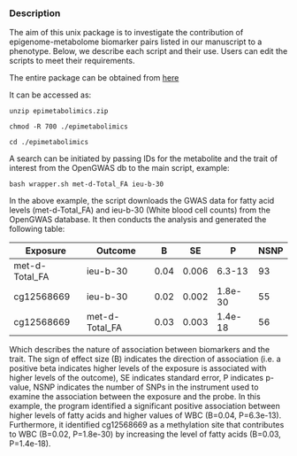 ### Description
The aim of this unix package is to investigate the contribution of epigenome-metabolome biomarker pairs listed in our manuscript to a phenotype. Below, we describe each script and their use. Users can edit the scripts to meet their requirements.

The entire package can be obtained from [here](https://zenodo.org/record/6420589)

It can be accessed as:
```
unzip epimetabolimics.zip

chmod -R 700 ./epimetabolimics

cd ./epimetabolimics
```
A search can be initiated by passing IDs for the metabolite and the trait of interest from the OpenGWAS db to the main script, example:
```
bash wrapper.sh met-d-Total_FA ieu-b-30
```
In the above example, the script downloads the GWAS data for fatty acid levels (met-d-Total_FA) and ieu-b-30 (White blood cell counts) from the OpenGWAS database. It then conducts the analysis and generated the following table:

| Exposure       | Outcome        | B         | SE         | P           | NSNP |
|----------------|----------------|-----------|------------|-------------|------|
| met-d-Total_FA | ieu-b-30       | 0.04 | 0.006 | 6.3-13 | 93   |
| cg12568669     | ieu-b-30       | 0.02 | 0.002  | 1.8e-30 | 55   |
| cg12568669     | met-d-Total_FA | 0.03 | 0.003  | 1.4e-18  | 56   |

Which describes the nature of association between biomarkers and the trait. The sign of effect size (B) indicates the direction of association (i.e. a positive beta indicates higher levels of the exposure is associated with higher levels of the outcome), SE indicates standard error, P indicates p-value, NSNP indicates the number of SNPs in the instrument used to examine the association between the exposure and the probe.
In this example, the program identified a significant positive association between higher levels of fatty acids and higher values of WBC (B=0.04, P=6.3e-13). Furthermore, it identified cg12568669 as a methylation site that contributes to WBC (B=0.02, P=1.8e-30) by increasing the level of fatty acids (B=0.03, P=1.4e-18). 
